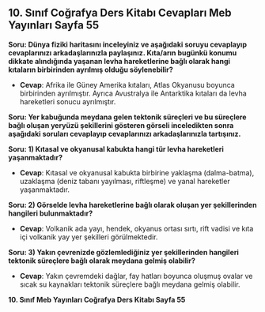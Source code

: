 ## 10. Sınıf Coğrafya Ders Kitabı Cevapları Meb Yayınları Sayfa 55

**Soru: Dünya fiziki haritasını inceleyiniz ve aşağıdaki soruyu cevaplayıp cevaplarınızı arkadaşlarınızla paylaşınız. Kıta/arın bugünkü konumu dikkate alındığında yaşanan levha hareketlerine bağlı olarak hangi kıtaların birbirinden ayrılmış olduğu söylenebilir?**

* **Cevap**: Afrika ile Güney Amerika kıtaları, Atlas Okyanusu boyunca birbirinden ayrılmıştır. Ayrıca Avustralya ile Antarktika kıtaları da levha hareketleri sonucu ayrılmıştır.

**Soru: Yer kabuğunda meydana gelen tektonik süreçleri ve bu süreçlere bağlı oluşan yeryüzü şekillerini gösteren görseli inceledikten sonra aşağıdaki soruları cevaplayıp cevaplarınızı arkadaşlarınızla tartışınız.**

**Soru: 1) Kıtasal ve okyanusal kabukta hangi tür levha hareketleri yaşanmaktadır?**

* **Cevap**: Kıtasal ve okyanusal kabukta birbirine yaklaşma (dalma-batma), uzaklaşma (deniz tabanı yayılması, riftleşme) ve yanal hareketler yaşanmaktadır.

**Soru: 2) Görselde levha hareketlerine bağlı olarak oluşan yer şekillerinden hangileri bulunmaktadır?**

* **Cevap**: Volkanik ada yayı, hendek, okyanus ortası sırtı, rift vadisi ve kıta içi volkanik yay yer şekilleri görülmektedir.

**Soru: 3) Yakın çevrenizde gözlemlediğiniz yer şekillerinden hangileri tektonik süreçlere bağlı olarak meydana gelmiş olabilir?**

* **Cevap**: Yakın çevremdeki dağlar, fay hatları boyunca oluşmuş ovalar ve sıcak su kaynakları tektonik süreçlere bağlı meydana gelmiş olabilir.

**10. Sınıf Meb Yayınları Coğrafya Ders Kitabı Sayfa 55**